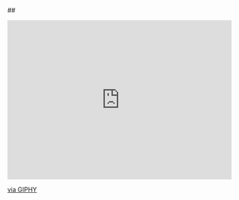 ##<div style="width:100%;height:0;padding-bottom:71%;position:relative;"><iframe src="https://giphy.com/embed/lonWFYfXEhH9dGnyX0" width="100%" height="100%" style="position:absolute" frameBorder="0" class="giphy-embed" allowFullScreen></iframe></div><p><a href="https://giphy.com/stickers/polar-bear-tinescloud-lonWFYfXEhH9dGnyX0">via GIPHY</a></p>

